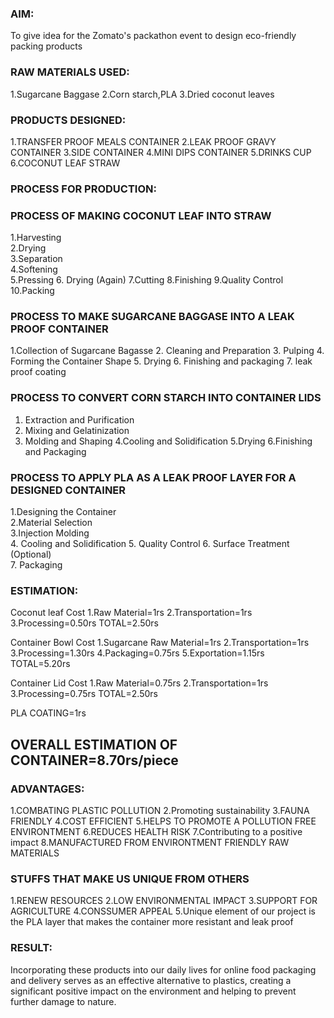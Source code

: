 ### AIM:
To give idea for the Zomato's packathon event to design eco-friendly packing products

### RAW MATERIALS USED:
1.Sugarcane Baggase
2.Corn starch,PLA 
3.Dried coconut leaves 

### PRODUCTS DESIGNED:
1.TRANSFER PROOF MEALS CONTAINER
2.LEAK PROOF GRAVY CONTAINER
3.SIDE CONTAINER
4.MINI DIPS CONTAINER
5.DRINKS CUP
6.COCONUT LEAF STRAW

### PROCESS FOR PRODUCTION:
        
  ### PROCESS OF MAKING COCONUT LEAF INTO STRAW
1.Harvesting                                    
2.Drying                                        
3.Separation                                    
4.Softening                                     
5.Pressing 
6. Drying (Again)
7.Cutting
8.Finishing
9.Quality Control
10.Packing

### PROCESS TO MAKE SUGARCANE BAGGASE INTO A LEAK PROOF CONTAINER
  1.Collection of Sugarcane Bagasse
  2. Cleaning and Preparation
  3. Pulping
  4. Forming the Container Shape
  5. Drying
  6. Finishing and packaging
  7.  leak proof coating            

### PROCESS TO CONVERT CORN STARCH INTO CONTAINER LIDS
1. Extraction and Purification
2. Mixing and Gelatinization
3. Molding and Shaping
4.Cooling and Solidification
5.Drying
6.Finishing and Packaging

### PROCESS TO APPLY PLA AS A LEAK PROOF LAYER FOR A DESIGNED CONTAINER

1.Designing the Container                          
2.Material Selection                              
3.Injection Molding                                                               
4. Cooling and Solidification
5. Quality Control
6. Surface Treatment (Optional)                            
7. Packaging 

### ESTIMATION:

Coconut leaf Cost
1.Raw Material=1rs
2.Transportation=1rs
3.Processing=0.50rs
TOTAL=2.50rs

Container Bowl Cost
1.Sugarcane Raw Material=1rs
2.Transportation=1rs
3.Processing=1.30rs
4.Packaging=0.75rs
5.Exportation=1.15rs
TOTAL=5.20rs

Container Lid Cost
1.Raw Material=0.75rs
2.Transportation=1rs
3.Processing=0.75rs
TOTAL=2.50rs

PLA COATING=1rs

## OVERALL ESTIMATION OF CONTAINER=8.70rs/piece

### ADVANTAGES:
1.COMBATING PLASTIC POLLUTION
2.Promoting sustainability
3.FAUNA FRIENDLY
4.COST EFFICIENT
5.HELPS TO PROMOTE A POLLUTION FREE ENVIRONTMENT 
6.REDUCES HEALTH RISK
7.Contributing to a positive impact
8.MANUFACTURED FROM ENVIRONTMENT FRIENDLY RAW MATERIALS

### STUFFS THAT MAKE US UNIQUE FROM OTHERS
1.RENEW RESOURCES
2.LOW ENVIRONMENTAL IMPACT
3.SUPPORT FOR AGRICULTURE
4.CONSSUMER APPEAL
5.Unique element of our project is the PLA layer that makes the container more resistant and leak proof 

### RESULT:
Incorporating these products into our daily lives for online food packaging and delivery serves as an effective alternative to plastics, creating a significant positive impact on the environment and helping to prevent further damage to nature.

